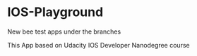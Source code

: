 # IOS-Playground
New bee test apps under the branches

This App based on Udacity IOS Developer Nanodegree course
